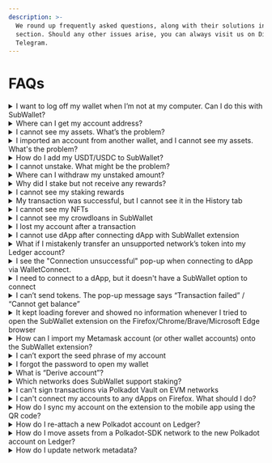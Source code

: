 ```yaml
---
description: >-
  We round up frequently asked questions, along with their solutions in this
  section. Should any other issues arise, you can always visit us on Discord and
  Telegram.
---
```


# FAQs

<details>

<summary>I want to log off my wallet when I’m not at my computer. Can I do this with SubWallet?</summary>

To keep the security of your assets while you are away, you can use the **lock function** of SubWallet. Please follow the instructions [here](getting-started/lock-and-unlock-your-wallet/).

</details>

<details>

<summary>Where can I get my account address?</summary>

Your account address should be visible under your account name. If you cannot see the address, you are likely in the "All accounts" mode. Since an address must go with a specific account, you would need to choose the exact account for which you want to get the address.

To choose an account, click on the account name to get to the account selection tab, select the specific account you want, and the address will be visible.&#x20;

![](../.gitbook/assets/image.png)

<img src="../.gitbook/assets/image (1951).png" alt="" data-size="original">

</details>

<details>

<summary>I cannot see my assets. What’s the problem?</summary>

You can change the endpoint/provider or add a new endpoint/provider by following the instructions [here](customize-endpoint-provider.md).

In case you have changed your provider but still cannot see the asset, you should restart the wallet or check again later. Some providers have slow processing speeds, and sometimes nodes can be unstable. If you need extra support, you can always visit us on [Discord](https://discord.gg/CvVewvApry) and [Telegram](https://t.me/subwallet).

</details>

<details>

<summary>I imported an account from another wallet, and I cannot see my assets. What's the problem?</summary>

Please make sure that you have activated the network on which you have the assets.

In some cases, if you import an account by seedphrase, problems can arise if the seedphrase of your original wallet is not compatible with SubWallet. Trust Wallet and Safepal are among the wallets that are not compatible with us. In this case, we suggest you create a new wallet account with SubWallet and transfer your assets from your original wallet to this new account.&#x20;

To create a new wallet account with SubWallet, please follow the instructions [here](https://docs.subwallet.app/user-guide/create-an-account).&#x20;

To receive assets with a SubWallet account, please follow the instructions [here](receive-and-transfer-assets/receive-tokens-and-nfts.md).

If you need further information, feel free to reach out to us via [Discord](https://discord.gg/CvVewvApry) and [Telegram](https://t.me/subwallet).

</details>

<details>

<summary>How do I add my USDT/USDC to SubWallet?</summary>

Before adding your USDT/USDC, you should select the correct network corresponding to your USDT/USDC in SubWallet.

With **USDT**, SubWallet currently supports a list of the networks below.

* Acala
* Astar
* Astar - EVM
* Bifrost Polkadot
* Calamari
* Parallel
* Hydration
* Interlay
* Kintsugi
* Pendulum
* Polkadot Asset Hub (Statemint)
* Moonbeam
* Kusama Asset Hub (Statemint)
* Shiden - EVM
* Equilibrium
* Binance Smart Chain
* Ethereum
* Polygon
* Arbitrum One
* Optimism
* Viction
* Hydration Rococo

With **USDC**, we support a list of the below networks.

* Calamari
* Moonbeam
* Moonriver
* Astar - EVM
* Shiden - EVM
* Binance Smart Chain
* Ethereum
* Polygon
* Arbitrum One
* Optimism
* Viction
* Polkadot Asset Hub (Statemint)
* Hydration
* Acala
* Interlay
* Centrifuge
* Ethereum Goerli
* Ethereum Sepolia

</details>

<details>

<summary>I cannot unstake. What might be the problem?</summary>

The unstake feature can be unavailable if you haven't yet withdrawn the amount you have unstaked earlier. Please claim/withdraw the assets you have unstaked before, and you can continue unstaking.

</details>

<details>

<summary>Where can I withdraw my unstaked amount?</summary>

Before withdrawing your unstaked assets, please make sure that you are **NOT** in "All accounts" mode, since this is a read-only mode. Then please follow the instructions for unstaking & withdrawing [here](manage-staking/).&#x20;

</details>

<details>

<summary>Why did I stake but not receive any rewards?</summary>

There are several reasons why you cannot see/receive staking rewards.

1. You might want to double-check the pool/validator you staked in.&#x20;

With **Nomination pool**, you will not be rewarded if your selected pool appears in "**Not earning**" status. This occurs when either you choose a pool with a Not earning status from the start or your selected pool is inactive.

An example of a "_Not earning" nomination pool_ would look like this.

<img src="../.gitbook/assets/image (1940).png" alt="" data-size="original">

With **Direct nomination**, you can go to the [Staking tab on the Subscan website](https://polkadot.subscan.io/validator) to check whether your chosen validator is active. Here, we attached a link to the Staking tab on the Polkadot network for your example.

<img src="../.gitbook/assets/image (1941).png" alt="" data-size="original">

2. Your chosen pool/validator might be slashing. If you were actively nominating that pool/validator when the slash occurred, your stake would get slashed too.
3. If you unstake your chosen pool/validator midway, the staking status will change to unbond, and you will not receive any rewards.
4. You might not see your staking rewards due to UI bugs, even if you actually received them. In this case, please contact us via [Discord](https://discord.gg/CvVewvApry) and [Telegram](https://t.me/subwallet) for support.

</details>

<details>

<summary>I cannot see my staking rewards</summary>

For some networks, there have not been any data indexers to track real-time information about your staking rewards. However, you can observe your balance to know whether or not your staking is paying off. A slight increase in your total balance would be a sign of staking rewards.&#x20;

If you stake with a validator, your staking rewards will be automatically claimed in your wallet. Below are the instructions for checking your rewards in the Rewards History tab.

<img src="../.gitbook/assets/image (1932).png" alt="" data-size="original">

<img src="../.gitbook/assets/image (1918).png" alt="" data-size="original">

<img src="../.gitbook/assets/image (1919).png" alt="" data-size="original">

</details>

<details>

<summary>My transaction was successful, but I cannot see it in the History tab</summary>

In this case, you might want to select the network corresponding to the transactions you made on that network.&#x20;

**Step 1: Check your account**&#x20;

In order to change your account, you can click on the account name to get to the account management screen.&#x20;

<img src="../.gitbook/assets/image (1957).png" alt="" data-size="original">

SubWallet supports two types of accounts: EVM and Polkadot-SDK. We choose a _Polkadot-SDK account_ for this example.

<img src="../.gitbook/assets/image (1958).png" alt="" data-size="original">

**Step 2: Check your network**

Click on the network name to get to the network selection tab.

<img src="../.gitbook/assets/image (1959).png" alt="" data-size="original">

A list of networks will appear for you to choose from. We choose the _Polkadot network_ for this example.

<img src="../.gitbook/assets/image (1960).png" alt="" data-size="original">

</details>

<details>

<summary>I cannot see my NFTs</summary>

:information\_source: While SubWallet covers many standard NFTs and Tokens, some may not be supported automatically. If yours are among these, please reach out to us on [Discord](https://discord.gg/CvVewvApry) or [Telegram](https://t.me/subwallet) for assistance.

If you don't see your NFTs and tokens, you can manually import them into SubWallet.

<img src="../.gitbook/assets/image (1944).png" alt="" data-size="original">

<img src="../.gitbook/assets/image (1945).png" alt="" data-size="original">

In case you have imported your NFTs into SubWallet, it might take some time for the wallet to display them. Please wait for a while and check again later.&#x20;

</details>

<details>

<summary>I cannot see my crowdloans in SubWallet</summary>

At the moment, if you participate in crowdloans via third parties, such as [Bifrost Finance](https://bifrost.finance/) and [Parallel Finance](https://parallel.fi/), your crowdloans will not be visible in SubWallet.

</details>

<details>

<summary>I lost my account after a transaction</summary>

Before signing a transaction, please make sure that the remaining balance in your account after that transaction is above the existential deposit amount. More information on existential balance can be found [here](https://support.polkadot.network/support/solutions/articles/65000168651-what-is-the-existential-deposit-).

</details>

<details>

<summary>I cannot use dApp after connecting dApp with SubWallet extension</summary>

This issue can happen if you have multiple extension wallets with your browser. Extension wallets can cause conflict among each other.

We suggest you disable other extension wallets and reconnect SubWallet. If that also does not work, please reach out to us via [Discord](https://discord.gg/CvVewvApry) and [Telegram](https://t.me/subwallet).&#x20;

</details>

<details>

<summary>What if I mistakenly transfer an unsupported network’s token into my Ledger account?</summary>

:information\_source: _**Which situation does this user guide refer to?**_

When a user attaches a Ledger account to any hot wallet and chooses to connect a Substrate network (aka Polkadot SDK network such as Polkadot, Kusama, etc.), all the actions users can execute are only limited to the chosen network. For example, if a user chooses to connect Polkadot network, this user can only see the balance of DOT and make transactions on the Polkadot network.\
\
For some reason, users can mistakenly send different tokens to the chosen Substrate network. To illustrate, when a user sends his/her CFG tokens to his/her Ledger account on the Polkadot network, these tokens can not be displayed, and as a result, they can not be used for any kind of transaction, either. (Including token transfer, staking, etc)\
\
In this FAQ, we will demonstrate the case where CFG is mistakenly transferred to a Ledger account currently on Polkadot and How you can withdraw it using our tool.&#x20;

:information\_source: _**Note**_: This method also applies to the following networks: Acala, Ajuna Network, Aleph Zero, Astar, Bifrost (Polkadot), Bifrost (Kusama), Centrifuge, Composable Finance, Darwinia2, Dock, Edgeware, Equilibrium, Genshiro, HydraDX, Interlay, Karura, Khala, Kusama, Nodle, OriginTrail, Parallel, Pendulum, Phala, Picasso, Polkadex, Polkadot, Polymesh Mainnet, QUARTZ by UNIQUE, AssetHub (Polkadot), AssetHub (Kusama), Ternoa, Unique Network, Zeitgeist, and SORA.

**Step 1: Download the tool from this** [**link**](https://github.com/Koniverse/Ledger-Account-Recovery-Tool/releases)

<img src="../.gitbook/assets/image (1920).png" alt="" data-size="original">

**Step 2: Turn off your internet connection**

**Step 3: Extract the folder from the downloaded zip file and open index.html**

<img src="../.gitbook/assets/image (1961).png" alt="" data-size="original">

<img src="../.gitbook/assets/image (1962).png" alt="" data-size="original">

**Step 4: Open the file in a browser**

We use _Chrome_ for this example.

<img src="../.gitbook/assets/image (1926).png" alt="" data-size="original">

**Step 5: Select the network of the Ledger account, enter the seed phrase, and account address**

<img src="../.gitbook/assets/image (1927).png" alt="" data-size="original">

**Step 6: Click Export JSON file, and create a strong password to protect the JSON file**

<img src="../.gitbook/assets/Untitled.png" alt="" data-size="original">

<img src="../.gitbook/assets/image (1928).png" alt="" data-size="original">

**Step 7: Import the JSON file into SubWallet and recover the funds by sending all tokens to another account**

You can see how to import the JSON file into SubWallet [here](account-management/import-and-restore-an-account.md).

<img src="../.gitbook/assets/image (1929).png" alt="" data-size="original">

The imported account will have the name "Ledger Recovery".

<img src="../.gitbook/assets/image (1931).png" alt="" data-size="original">

Then, you send all your tokens to another account. You can follow the instructions [here](receive-and-transfer-assets/transfer-tokens/) to transfer all your assets to another account.

That's how you can recover the tokens you mistakenly transferred to an unsupported network in your Ledger account. Should any issues arise, please reach out to us via [Discord](https://discord.gg/CvVewvApry) and [Telegram](https://t.me/subwallet).&#x20;

</details>

<details>

<summary>I see the "Connection unsuccessful" pop-up when connecting to dApp via WalletConnect.</summary>

In this case, please try re-connecting WalletConnect again using 1 of the 2 options below:

#### **Option 1: Get the latest connection on WalletConnect and re-connect**

**Step 1**: Open the dApp you want to connect and choose “**WalletConnect**”.

_Here, we are using Galxe as an example._

<img src="../.gitbook/assets/Screenshot_48.png" alt="" data-size="original">

**Step 2**: Get the latest connection from the WalletConnect pop-up by selecting your preferred way to connect.

:information\_source: Here, there will be 2 ways to connect your wallet:

* Save the QR code and use it to connect.
* Copy the URI link by clicking the copy icon and use it to connect.

<img src="../.gitbook/assets/Screenshot_49.png" alt="" data-size="original">

**Step 3**: Open the SubWallet extension, go to Settings, choose WalletConnect, then select “**New Connection**”.

#### **Option 2: Check the VPN connection and repeat the process as in Option 1**

:information\_source: WalletConnect connection access can be restricted/blocked in some countries, as stated in Section (C) of [WalletConnect's Terms of Service](https://walletconnect.com/terms). As a result, before connecting dApp via WalletConnect, please ensure the VPN connection is not connected to the servers of these countries.

Once done, you can repeat the process as in Option 1.

</details>

<details>

<summary>I need to connect to a dApp, but it doesn't have a SubWallet option to connect</summary>

To connect to a dApp that does not have a SubWallet wallet option, you can connect via WalletConnect using this [guide](https://docs.subwallet.app/main/extension-user-guide/connect-dapps-and-manage-website-access/connect-dapp-with-walletconnect).

If there is no WalletConnect option, please suggest it to us so we can work on integrating it as soon as possible.

</details>

<details>

<summary>I can’t send tokens. The pop-up message says “Transaction failed” / “Cannot get balance”</summary>

When you receive these messages, please do the following:

**Step 1**: On the SubWallet homepage, click on the list item at the upper left corner to get to the Settings section.

<img src="../.gitbook/assets/Screenshot_50.png" alt="" data-size="original">

**Step 2**: In the Settings section, choose "Manage networks".

<img src="../.gitbook/assets/Screenshot_51.png" alt="" data-size="original">

**Step 3**: Search for the network that supports your token to check the network connection.&#x20;

If the connect icon is yellow/grey → You need to turn off the network and enable it back or [change to another provider](customize-endpoint-provider.md) to restore the network connection.&#x20;

If it still doesn't work (due to all the RPCs not working at that moment), please come back another time and try again.

</details>

<details>

<summary>It kept loading forever and showed no information whenever I tried to open the SubWallet extension on the Firefox/Chrome/Brave/Microsoft Edge browser</summary>

#### If you haven't enabled WebGL yet&#x20;

The reason it happened is that you have not yet enabled the configuration to display WebGL images (3D images) in the browser.

To enable configuration in Firefox/Chrome/Microsoft Edge, please follow the instructions [here](https://help.constructiononline.com/en/scheduling-webgl-and-hardware-acceleration).

#### If you have enabled WebGL beforehand

In this case, you will need to clear the extension's database.&#x20;

:warning:  **Please note that by doing this, some account-related data may be lost, **<mark style="background-color:yellow;">**but the seed phrase will not be affected.**</mark>** This includes:**

* **Custom networks/tokens added**
* **Networks that are manually turned on/off**
* **Transaction history of networks that don't have indexers.**

Please follow the instructions below if you are using Chrome/MS Edge/Brave browser:

**Step 1**: Open the SubWallet extension, right-click on the extension screen, and click "**Inspect**".

<img src="../.gitbook/assets/Screenshot_12 (2).png" alt="" data-size="original">

**Step 2**: The browser's DevTools window will appear. Select the "**Application**" tab to open the Application panel.

<img src="../.gitbook/assets/Screenshot_13 (2).png" alt="" data-size="original">

**Step 3**: In the tab, expand the IndexDB menu, then select the "**SubWalletDB\_v2**" database.

<img src="../.gitbook/assets/Screenshot_14 (2).png" alt="" data-size="original"><img src="../.gitbook/assets/Screenshot_15 (2).png" alt="" data-size="original">

Once done, choose "**Delete database**", then click "**OK**" to confirm the request and then close the window.

<img src="../.gitbook/assets/Screenshot_16 (2).png" alt="" data-size="original"><img src="../.gitbook/assets/Screenshot_17 (1).png" alt="" data-size="original">

**Step 4**: Click on the 3-dot icon at the top right of the screen, then select "**Extension**" and click "**Manage extension**" to open the Extension panel.

<img src="../.gitbook/assets/Screenshot_18 (2).png" alt="" data-size="original"><img src="../.gitbook/assets/Screenshot_19 (2).png" alt="" data-size="original">

**Step 5**: Find the SubWallet extension in the extension list, then **turn off and on** the toggle.

<img src="../.gitbook/assets/Screenshot_20 (1).png" alt="" data-size="original">

**Step 6**: You have successfully cleared the extension data. Now, you can use the extension normally.

</details>

<details>

<summary>How can I import my Metamask account (or other wallet accounts) onto the SubWallet extension?</summary>

SubWallet offers a variety of options for importing accounts from other wallets to SubWallet.

You can import a Metamask account onto the SubWallet extension using the [Import by private key](https://docs.subwallet.app/main/extension-user-guide/account-management/import-and-restore-an-account#import-by-private-key-currently-supported-with-evm-account) option, in which the private key is exported from the account.

In addition, SubWallet also supports the following methods:

* [Import by seed phrase](https://docs.subwallet.app/main/extension-user-guide/account-management/import-and-restore-an-account#import-from-seed-phrase) (if you have a seed phrase)
* [Import by JSON file](https://docs.subwallet.app/main/extension-user-guide/account-management/import-and-restore-an-account#import-from-polkadot-js-import-by-json-file)
* [Import by QR code](https://docs.subwallet.app/main/extension-user-guide/account-management/import-and-restore-an-account#import-by-qr-code).

</details>

<details>

<summary>I can’t export the seed phrase of my account</summary>

The “**Export seed phrase**” feature is only available for accounts:

* Imported onto the SubWallet extension by seed phrase after the release of [version v1.0.3](https://github.com/Koniverse/SubWallet-Extension/releases/tag/v1.0.3) **OR**
* Created on the SubWallet extension after the release of [version v1.0.3](https://github.com/Koniverse/SubWallet-Extension/releases/tag/v1.0.3).

</details>

<details>

<summary>I forgot the password to open my wallet</summary>

SubWallet does not store any copy of your password. If you don't remember your password, you will need to reset your wallet by re-importing your account.

To reset your wallet, please follow the instructions [here](https://docs.subwallet.app/main/extension-user-guide/getting-started/create-a-master-password/forgot-master-password).

</details>

<details>

<summary>What is “Derive account”?</summary>

“**Derive account**” is a feature allowing you to create a new account from an original one. With one seed phrase, you can create many different accounts to use.

* Derivative accounts have the exact seed phrase and different paths.
* You can use a derivative account as the original account to make transactions.

</details>

<details>

<summary>Which networks does SubWallet support staking?</summary>

Subwallet lets you easily stake your tokens and receive staking rewards by directly nominating validators or joining a nomination pool.

**With the direct nomination staking option, SubWallet is currently supporting the following networks:**

* Polkadot
* Kusama
* Aleph Zero
* Avail
* Vara
* Calamari
* Turing
* Polkadex
* Amplitude
* Bifrost Kusama
* Bifrost Polkadot
* Edgeware
* Ternoa
* Pendulum
* Creditcoin Mainnet
* Kilt
* Astar
* Shiden
* Shibuya
* Moonbeam
* Moonriver

**With the nomination pool staking option, SubWallet is currently supporting the following networks:**

* Polkadot
* Kusama
* Aleph Zero
* Avail
* Vara

</details>

<details>

<summary>I can't sign transactions via Polkadot Vault on EVM networks</summary>

This is due to the latest update of the Polkadot Vault app, in which Polkadot Vault no longer supports signing transactions for the EVM networks (Moonbeam, Moonriver, Moonbase).

If you have assets on these networks on Polkadot Vault, please follow the steps below to transfer them out of your Polkadot Vault account:

_In this example, we want to transfer GLMR on Moonbeam out of the account._

**Step 1**: On the homepage, click on the Moonbeam Key Set.

<img src="../.gitbook/assets/Screenshot_33.png" alt="" data-size="original">

**Step 2**: Click on the 3-dot icon at the top right of the screen and select the "**Share Private Key**" option.

<img src="../.gitbook/assets/Screenshot_34.png" alt="" data-size="original">

<img src="../.gitbook/assets/Screenshot_41.png" alt="" data-size="original">

**Step 3**: Enter your passcode to authorize the action, then choose the "**Export Private Key**" button.

<img src="../.gitbook/assets/image (1967).png" alt="" data-size="original">

<img src="../.gitbook/assets/Screenshot_35.png" alt="" data-size="original">

The "**Export Private Key**" screen will pop up with the QR code of your private key. Screenshot and keep it in a safe place.

<img src="../.gitbook/assets/image (1968).png" alt="" data-size="original">

**Step 4**: Open the SubWallet extension. On the SubWallet homepage, click on the account name at the top left of the screen to get to the account list.

<img src="../.gitbook/assets/Screenshot_63 (1).png" alt="" data-size="original">

**Step 5**: Click the "**Import**" icon at the bottom of the account list.

<img src="../.gitbook/assets/Screenshot_64.png" alt="" data-size="original">

**Step 6**: Choose the "**Import by QR code**" option.

<img src="../.gitbook/assets/Screenshot_65.png" alt="" data-size="original">

**Step 7**: Click the "**Scan the QR code**" button.

<img src="../.gitbook/assets/Screenshot_66.png" alt="" data-size="original">

**Step 8**: If you have not previously granted camera access to SubWallet, please click "**OK**" to allow.

Then, put your phone (with the QR code of your private key taken in **Step 3**) close to the screen to scan it with SubWallet.

<img src="../.gitbook/assets/Screenshot_67.png" alt="" data-size="original">

**Step 9**: After successfully importing the account, you will be directed to the homepage. You can now transfer your GLMR to another account using the guide [here](https://docs.subwallet.app/main/extension-user-guide/receive-and-transfer-assets/transfer-tokens).

</details>

<details>

<summary>I can't connect my accounts to any dApps on Firefox. What should I do?</summary>

:warning: The information will be available soon.

</details>

<details>

<summary>How do I sync my account on the extension to the mobile app using the QR code?</summary>

You can easily sync your account on mobile to the extension by exporting your account's QR code. If you have multiple accounts, repeat the instructions below for each account.

**Step 1:** Export your account's QR code by following this [guide](https://docs.subwallet.app/main/extension-user-guide/account-management/export-and-backup-accounts#export-and-backup-an-account). Please note that in Step 4 of the guide, select "**Export QR code**" only.

You can either screenshot it or keep the export screen.

<img src="../.gitbook/assets/Screenshot_271 (1).png" alt="" data-size="original">

**Step 2**: Import your newly exported account onto the mobile app by following this [guide](https://docs.subwallet.app/main/mobile-app-user-guide/account-management/import-restore-an-account#import-by-qr-code).

:information\_source: You can also export all your accounts on the extension using this [guide](https://docs.subwallet.app/main/extension-user-guide/account-management/export-and-backup-accounts#export-multiple-accounts) and import them onto the mobile app by [importing the JSON file](https://docs.subwallet.app/main/mobile-app-user-guide/account-management/export-and-backup-accounts#export-multiple-accounts).

:information\_source: This is the quickest way to sync your accounts on the extension to mobile, but transferring the JSON file from the computer/PC to your mobile will require some time.

If you have not yet installed the SubWallet mobile, you can do so by following this [guide](https://docs.subwallet.app/main/mobile-app-user-guide/getting-started/install-subwallet-mobile).

</details>

<details>

<summary>How do I re-attach a new Polkadot account on Ledger?</summary>

If you have previously created a Polkadot account with Ledger, you'll need to re-attach that account by selecting the "**Polkadot (new)**" network when connecting your Ledger to the SubWallet extension.&#x20;

The new Polkadot app version will become the main app for all substrate-based networks in the future.

:information\_source: The new Polkadot app will enable your Ledger device to sign transactions on **all Substrate-based networks** without facing app disruptions due to runtime upgrades.&#x20;

:information\_source: In contrast, the old Polkadot app only allows your Ledger to sign transactions **on the Polkadot network**.

To re-attach a new Polkadot account, please follow the instructions below:

**Step 1**: Have your Ledger device ready & connected to your computer. Choose the **Polkadot** app on your Ledger.

<img src="../.gitbook/assets/IMG_0015 (1).jpg" alt="" data-size="original">

**Step 2**: Update the **Polkadot** app in your Ledger to the latest version.

**Step 3**: Connect your Ledger using this [guide](https://docs.subwallet.app/main/extension-user-guide/account-management/connect-ledger-device). Please note that in Step 4 of the guide, you need to select "**Polkadot (new)**" to match the Polkadot app on your Ledger.

<img src="../.gitbook/assets/Screenshot_317.png" alt="" data-size="original">

**Step 4**: You have successfully re-attached the new Polkadot account!

<img src="../.gitbook/assets/Screenshot_319.png" alt="" data-size="original"><img src="../.gitbook/assets/Screenshot_320.png" alt="" data-size="original">

</details>

<details>

<summary>How do I move assets from a Polkadot-SDK network to the new Polkadot account on Ledger?</summary>

:information\_source: You'll only need to do this action if your assets **are not** on the 2 networks:&#x20;

* Polkadot (displayed as "**Polkadot**" in your Ledger)
* Polkadot Asset Hub (displayed as "**Statemint**" in your Ledger).

**Step 1**: Connect your Ledger device to the SubWallet extension following this [guide](https://docs.subwallet.app/main/extension-user-guide/account-management/connect-ledger-device). Please note that in Step 4 of the guide, you need to select a Substrate network that is not from the 2 networks mentioned above.

_In this example, we will transfer the funds from the Ledger Kusama account to the new Polkadot account. Select "**Kusama**" and click "**Connect Ledger device**"._

<img src="../.gitbook/assets/Screenshot_321.png" alt="" data-size="original">

**Step 2**: Transfer your assets in that network to the new Polkadot account using this [guide](https://docs.subwallet.app/main/extension-user-guide/receive-and-transfer-assets/transfer-tokens/cross-chain-transfer). Make sure you already have the network address of your new Polkadot account to paste into the _Send to_ field.

:information\_source: If you see the pop-up message "**Network's metadata out of date**", consider updating the network metadata to its latest spec to continue with the transaction. Check out this [guide](faqs.md#how-do-i-update-network-metadata) if you want to update the network metadata.

:information\_source: You will need to use the **Polkadot Migration** app to sign the transaction.

<img src="../.gitbook/assets/Screenshot_322 (1).png" alt="" data-size="original"><img src="../.gitbook/assets/Screenshot_336.png" alt="" data-size="original">

:warning: If you have funds being staked on the network, please unlock them by unstaking them first, then withdraw. After that, you can transfer the funds to your new Polkadot account.

</details>

<details>

<summary>How do I update network metadata?</summary>

To update network metadata on Ledger, you can choose one of the following options:

#### Option 1: Turn off and on the network on the SubWallet extension using this [guide](https://docs.subwallet.app/main/extension-user-guide/customize-your-networks), or reload the extension.

#### Option 2: Update the network metadata using the Polkadot.js app

Please follow the instructions below. In this instruction, we will update the Kusama metadata on the new Polkadot account.

**Step 1:** Head to [the Polkadot.js app site](https://polkadot.js.org/apps/#/accounts) and connect your new Polkadot account.

<img src="../.gitbook/assets/Screenshot_324.png" alt="" data-size="original">

**Step 2**: Click on the Polkadot button at the top left of the screen to switch to the Kusama network.

<img src="../.gitbook/assets/Screenshot_327.png" alt="" data-size="original">

<img src="../.gitbook/assets/Screenshot_328.png" alt="" data-size="original">

Choose your preferred provider and then click "**Switch**".

<img src="../.gitbook/assets/Screenshot_330.png" alt="" data-size="original">

**Step 3**: Once done, click "**Settings**" on the taskbar and select the "**Metadata**" tab.

<img src="../.gitbook/assets/Screenshot_331.png" alt="" data-size="original">

<img src="../.gitbook/assets/Screenshot_332.png" alt="" data-size="original">

In the Metadata tab, choose "**Update metadata**" to update the Kusama metadata.

<img src="../.gitbook/assets/Screenshot_333.png" alt="" data-size="original">

**Step 4**: The SubWallet extension pop-up will appear, asking you to approve this update. Click "**Approve**" to proceed.

<img src="../.gitbook/assets/Screenshot_334.png" alt="" data-size="original">

</details>
